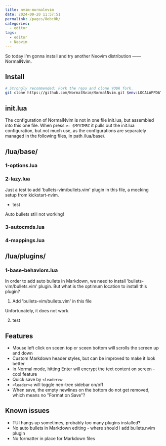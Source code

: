 ```yaml
---
title: nvim-normalnvim
date: 2024-09-20 11:57:51
permalink: /pages/8ebc0b/
categories: 
  - editor
tags: 
  - editor
  - Neovim
---
```


So today I'm gonna install and try another Neovim distribution —— NormalNvim.

## Install

```sh
# Strongly recommended: Fork the repo and clone YOUR fork.
git clone https://github.com/NormalNvim/NormalNvim.git $env:LOCALAPPDATA\nvim-normalnvim
```

## init.lua

The configuration of NormalNvim is not in one file init.lua, but assembled into this one file. When press `e: $MYVIMRC` it pulls out the init.lua configuration, but not much use, as the configurations are separately managed in the following files, in path /lua/base/.

## /lua/base/

### 1-options.lua

### 2-lazy.lua

Just a test to add 'bullets-vim/bullets.vim' plugin in this file, a mocking setup from kickstart-nvim.

- test

<!--NOTE:--> Auto bullets still not working!

### 3-autocmds.lua

### 4-mappings.lua

## /lua/plugins/

### 1-base-behaviors.lua

In order to add auto bullets in Markdown, we need to install 'bullets-vim/bullets.vim' plugin. But what is the optimum location to install this plugin?

1. Add 'bullets-vim/bullets.vim' in this file

Unfortunately, it does not work.

2. test

## Features

- Mouse left click on sceen top or sceen bottom will scrolls the screen up and down
- Custom Markdown header styles, but can be improved to make it look better
- In Normal mode, hitting Enter will encrypt the text content on screen - cool feature
- Quick save by `<leader>w`
- `<leader>e` will toggle neo-tree sidebar on/off
- When save, the empty newlines on the bottom do not get removed, which means no "Format on Save"?

## Known issues

- TUI hangs up sometimes, probably too many plugins installed?
- No auto bullets in Markdown editing - where should I add bullets.nvim plugin
- No formatter in place for Markdown files
